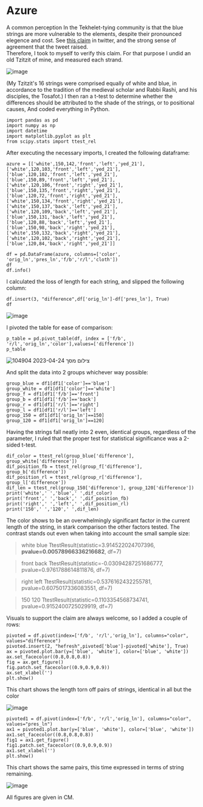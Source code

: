 # Azure
A common perception In the Tekhelet-tying community is that the blue strings are more vulnerable to the elements, despite their pronounced elegence and cost.
See [this claim](https://twitter.com/shalom_kahana/status/1631060881772609539?t=ZT7xLtskc37uN5zoCoaXeA&s=19) in twitter, and the strong sense of agreement that the tweet raised.  
Therefore, I took to myself to verify this claim.
For that purpose I undid an old Tzitzit of mine, and measured each strand.

![image](https://user-images.githubusercontent.com/131248454/233946185-c152daad-5cf9-433f-9909-5c33e3042d80.png)


(My Tzitzit's 16 strings were comprised equally of white and blue, in accordance to the tradition of the medieval scholar and Rabbi Rashi, and his disciples, the Tosafot.)
I then ran a t-test to determine whether the differences should be attributed to the shade of the strings, or to positional causes, And coded everything in Python.

    import pandas as pd
    import numpy as np
    import datetime
    import matplotlib.pyplot as plt
    from scipy.stats import ttest_rel

After executing the necessary imports, I created the following dataframe:


    azure = [['white',150,142,'front','left','yed_21'],
    ['white',120,103,'front','left','yed_21'],
    ['blue',120,102,'front','left','yed_21'],
    ['blue',150,89,'front','left','yed_21'],
    ['white',120,106,'front','right','yed_21'],
    ['blue',150,135,'front','right','yed_21'],
    ['blue',120,72,'front','right','yed_21'],
    ['white',150,134,'front','right','yed_21'],
    ['white',150,137,'back','left','yed_21'],
    ['white',120,109,'back','left','yed_21'],
    ['blue',150,131,'back','left','yed_21'],
    ['blue',120,88,'back','left','yed_21'],
    ['blue',150,98,'back','right','yed_21'],
    ['white',150,132,'back','right','yed_21'],
    ['white',120,102,'back','right','yed_21'],
    ['blue',120,84,'back','right','yed_21']]
    
    df = pd.DataFrame(azure, columns=['color', 'orig_ln','pres_ln','f/b','r/l','cloth']) 
    df
    df.info()
    
I calculated the loss of length for each string, and slipped the following column:


    df.insert(3, "difference",df['orig_ln']-df['pres_ln'], True)
    df
![image](https://user-images.githubusercontent.com/131248454/233931497-cd2573b2-0715-47da-b7ff-617e55ff4f3b.png)

I pivoted the table for ease of comparison:


    p_table = pd.pivot_table(df, index = ['f/b', 'r/l','orig_ln','color'],values=['difference'])
    p_table
![צילום מסך 2023-04-24 104904](https://user-images.githubusercontent.com/131248454/233932734-129d09f9-ae54-4770-a9bc-05110d5911b9.png)

And split the data into 2 groups whichever way possible:


    group_blue = df1[df1['color']=='blue']
    group_white = df1[df1['color']=='white']
    group_f = df1[df1['f/b']=='front']
    group_b = df1[df1['f/b']=='back']
    group_r = df1[df1['r/l']=='right']
    group_l = df1[df1['r/l']=='left']
    group_150 = df1[df1['orig_ln']==150]
    group_120 = df1[df1['orig_ln']==120]
    
 Having the strings fall neatly into 2 even, identical groups, regardless of the parameter, I ruled that the proper test for statistical significance was a 2-sided t-test.
 
 
    dif_color = ttest_rel(group_blue['difference'], group_white['difference'])
    dif_position_fb = ttest_rel(group_f['difference'], group_b['difference'])
    dif_position_rl = ttest_rel(group_r['difference'], group_l['difference'])
    dif_len = ttest_rel(group_150['difference'], group_120['difference'])
    print('white',' ','blue',' ',dif_color)
    print('front',' ','back',' ',dif_position_fb)
    print('right',' ','left',' ',dif_position_rl)
    print('150',' ','120',' ',dif_len)

The color shows to be an overwhelmingly significant factor in the current length of the string, in stark comparison the other factors tested.
The contrast stands out even when taking into account the small sample size:

>white   blue   TtestResult(statistic=3.914522024707396, **pvalue=0.00578966336216682**, df=7)

>front   back   TtestResult(statistic=-0.03094287251686777, pvalue=0.9761788614811876, df=7)

>right   left   TtestResult(statistic=0.5376162432255781, pvalue=0.6075017336083551, df=7)

>150   120   TtestResult(statistic=0.1103354568734741, pvalue=0.9152400725029919, df=7)

Visuals to support the claim are always welcome, so I added a couple of rows:


    pivoted = df.pivot(index=['f/b', 'r/l','orig_ln'], columns="color", values="difference")
    pivoted.insert(2, "hefresh",pivoted['blue']-pivoted['white'], True)
    ax = pivoted.plot.bar(y=['blue', 'white'], color=['blue', 'white'])
    ax.set_facecolor((0.8,0.8,0.8))
    fig = ax.get_figure()
    fig.patch.set_facecolor((0.9,0.9,0.9))
    ax.set_xlabel('')
    plt.show()
    

This chart shows the length torn off pairs of strings, identical in all but the color

![image](https://user-images.githubusercontent.com/131248454/233987897-909e6e6b-5d72-4fde-804b-8ee406b85a8f.png)


    pivoted1 = df.pivot(index=['f/b', 'r/l','orig_ln'], columns="color", values="pres_ln")
    ax1 = pivoted1.plot.bar(y=['blue', 'white'], color=['blue', 'white'])
    ax1.set_facecolor((0.8,0.8,0.8))
    fig1 = ax1.get_figure()
    fig1.patch.set_facecolor((0.9,0.9,0.9))
    ax1.set_xlabel('')
    plt.show()
    



This chart shows the same pairs, this time expressed in terms of string remaining.


![image](https://user-images.githubusercontent.com/131248454/233988101-1f5b5c7b-1ff9-4ff6-8dd6-5d65c61ab332.png)

All figures are given in CM.



